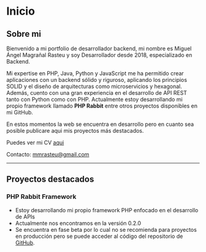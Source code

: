 # Inicio

## Sobre mi

Bienvenido a mi portfolio de desarrollador backend, mi nombre es Miguel Ángel Magrañal Rasteu y soy Desarrollador desde 2018, especializado en Backend.


Mi expertise en PHP, Java, Python y JavaScript me ha permitido crear aplicaciones con un backend sólido y riguroso, aplicando los principios SOLID y el diseño de arquitecturas como microservicios y hexagonal. 
Además, cuento con una gran experiencia en el desarrollo de API REST tanto con Python como con PHP. 
Actualmente estoy desarrollando mi propio framework llamado **PHP Rabbit** entre otros proyectos disponibles en mi GitHub.

En estos momentos la web se encuentra en desarrollo pero en cuanto sea posible publicare aqui mis proyectos más destacados.

Puedes ver mi CV [aqui](cv.md)

Contacto: mmrasteu@gmail.com

---

## Proyectos destacados

### **PHP Rabbit Framework**  
- Estoy desarrollando mi propio framework PHP enfocado en el desarrollo de APIs
- Actualmente nos encontramos en la versión 0.2.0
- Se encuentra en fase beta por lo cual no se recomienda para proyectos en producción pero se puede acceder al código del repositorio de [GitHub](https://github.com/mmrasteu/phprabbit-framework). 
